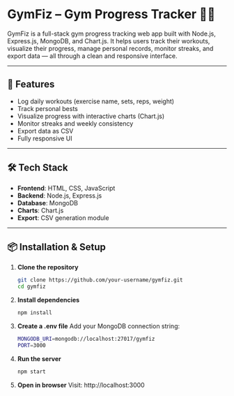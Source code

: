 # GymFiz – Gym Progress Tracker 🏋️‍♂️

GymFiz is a full-stack gym progress tracking web app built with Node.js, Express.js, MongoDB, and Chart.js. It helps users track their workouts, visualize their progress, manage personal records, monitor streaks, and export data — all through a clean and responsive interface.

---

## 🚀 Features

- Log daily workouts (exercise name, sets, reps, weight)
- Track personal bests
- Visualize progress with interactive charts (Chart.js)
- Monitor streaks and weekly consistency
- Export data as CSV
- Fully responsive UI

---

## 🛠️ Tech Stack

- **Frontend**: HTML, CSS, JavaScript
- **Backend**: Node.js, Express.js
- **Database**: MongoDB
- **Charts**: Chart.js
- **Export**: CSV generation module

---

## 📦 Installation & Setup

1. **Clone the repository**
   ```bash
   git clone https://github.com/your-username/gymfiz.git
   cd gymfiz

2. **Install dependencies**
    ```bash
   npm install
3. **Create a .env file**
    Add your MongoDB connection string:
    ```bash
   MONGODB_URI=mongodb://localhost:27017/gymfiz
    PORT=3000
4. **Run the server**
    ```bash
   npm start
5. **Open in browser**
    Visit: http://localhost:3000

    


   

